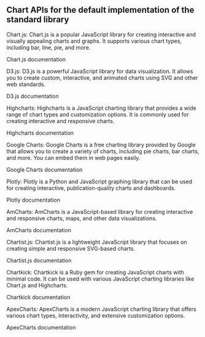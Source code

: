 ## Chart APIs for the default implementation of the standard library

Chart.js: Chart.js is a popular JavaScript library for creating interactive and visually appealing charts and graphs. It supports various chart types, including bar, line, pie, and more.

Chart.js documentation

D3.js: D3.js is a powerful JavaScript library for data visualization. It allows you to create custom, interactive, and animated charts using SVG and other web standards.

D3.js documentation

Highcharts: Highcharts is a JavaScript charting library that provides a wide range of chart types and customization options. It is commonly used for creating interactive and responsive charts.

Highcharts documentation

Google Charts: Google Charts is a free charting library provided by Google that allows you to create a variety of charts, including pie charts, bar charts, and more. You can embed them in web pages easily.

Google Charts documentation

Plotly: Plotly is a Python and JavaScript graphing library that can be used for creating interactive, publication-quality charts and dashboards.

Plotly documentation

AmCharts: AmCharts is a JavaScript-based library for creating interactive and responsive charts, maps, and other data visualizations.

AmCharts documentation

Chartist.js: Chartist.js is a lightweight JavaScript library that focuses on creating simple and responsive SVG-based charts.

Chartist.js documentation

Chartkick: Chartkick is a Ruby gem for creating JavaScript charts with minimal code. It can be used with various JavaScript charting libraries like Chart.js and Highcharts.

Chartkick documentation

ApexCharts: ApexCharts is a modern JavaScript charting library that offers various chart types, interactivity, and extensive customization options.

ApexCharts documentation
